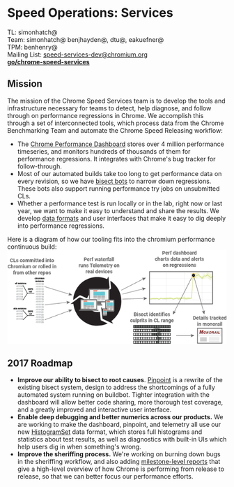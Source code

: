 # Speed Operations: Services

TL: simonhatch@<br>
Team: simonhatch@ benjhayden@, dtu@, eakuefner@<br>
TPM: benhenry@<br>
Mailing List: speed-services-dev@chromium.org<br>
**[go/chrome-speed-services](https://goto.google.com/chrome-speed-services)**

## Mission
The mission of the Chrome Speed Services team is to develop the tools and
infrastructure necessary for teams to detect, help diagnose, and follow through
on performance regressions in Chrome. We accomplish this through a set of
interconnected tools, which process data from the Chrome Benchmarking Team and
automate the Chrome Speed Releasing workflow:
 
  * The [Chrome Performance Dashboard](https://chromeperf.appspot.com) stores
    over 4 million performance timeseries, and monitors hundreds of thousands
    of them for performance regressions. It integrates with Chrome's bug
    tracker for follow-through.
  * Most of our automated builds take too long to get performance data on every
    revision, so we have [bisect bots](bisects.md) to narrow down regressions.
    These bots also support running performance try jobs on unsubmitted CLs.
  * Whether a performance test is run locally or in the lab, right now or last
    year, we want to make it easy to understand and share the results. We
    develop [data formats](https://github.com/catapult-project/catapult/blob/master/docs/histogram-set-json-format.md)
    and user interfaces that make it easy to dig deeply into performance
    regressions.
 
Here is a diagram of how our tooling fits into the chromium performance
continuous build:
![Speed Continuous Build](images/speed_services.png)


## 2017 Roadmap
  * **Improve our ability to bisect to root causes**.
    [Pinpoint](https://docs.google.com/document/d/1FKPRNU2kbPJ15p6XHO0itCjYtfvCpGt2IHblriTX1tg/edit)
    is a rewrite of the existing bisect system, design to address the
    shortcomings of a fully automated system running on buildbot. Tighter
    integration with the dashboard will allow better code sharing, more
    thorough test coverage, and a greatly improved and interactive user
    interface.
  * **Enable deep debugging and better numerics across our products.**
    We are working to make the dashboard, pinpoint, and telemetry all use our new
    [HistogramSet](https://github.com/catapult-project/catapult/blob/master/docs/histogram-set-json-format.md)
    data format, which stores full histograms and statistics about test
    results, as well as diagnostics with built-in UIs which help users dig in
    when something's wrong.
  * **Improve the sheriffing process.** We're working on burning down bugs in
    the sheriffing workflow, and also adding
    [milestone-level reports](https://docs.google.com/document/d/1MgTs2TBEHcKqgil_zqy72GlZr_74udyDKznTZixhrrI/edit)
    that give a high-level overview of how Chrome is performing from release to
    release, so that we can better focus our performance efforts.
